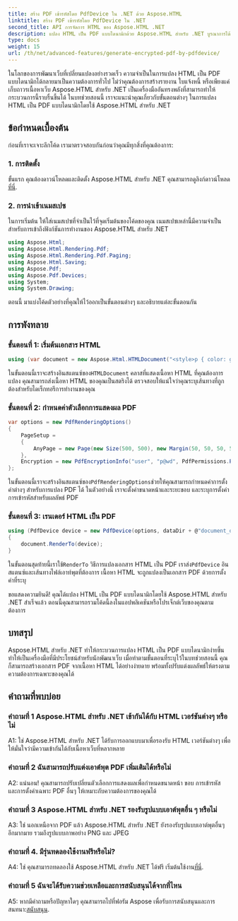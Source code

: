 ```yaml
---
title: สร้าง PDF เข้ารหัสโดย PdfDevice ใน .NET ด้วย Aspose.HTML
linktitle: สร้าง PDF เข้ารหัสโดย PdfDevice ใน .NET
second_title: API การจัดการ HTML ของ Aspose.HTML .NET
description: แปลง HTML เป็น PDF แบบไดนามิกด้วย Aspose.HTML สำหรับ .NET บูรณาการได้ง่าย มีตัวเลือกที่ปรับแต่งได้ และประสิทธิภาพที่มั่นคง
type: docs
weight: 15
url: /th/net/advanced-features/generate-encrypted-pdf-by-pdfdevice/
---
```


ในโลกของการพัฒนาเว็บที่เปลี่ยนแปลงอย่างรวดเร็ว ความจำเป็นในการแปลง HTML เป็น PDF แบบไดนามิกได้กลายมาเป็นความต้องการทั่วไป ไม่ว่าคุณต้องการสร้างรายงาน ใบแจ้งหนี้ หรือเพียงแค่เก็บถาวรเนื้อหาเว็บ Aspose.HTML สำหรับ .NET เป็นเครื่องมืออันทรงพลังที่สามารถทำให้กระบวนการนี้ราบรื่นขึ้นได้ ในบทช่วยสอนนี้ เราจะแนะนำคุณเกี่ยวกับขั้นตอนต่างๆ ในการแปลง HTML เป็น PDF แบบไดนามิกโดยใช้ Aspose.HTML สำหรับ .NET

## ข้อกำหนดเบื้องต้น

ก่อนที่เราจะเจาะลึกโค้ด เรามาตรวจสอบกันก่อนว่าคุณมีทุกสิ่งที่คุณต้องการ:

### 1. การติดตั้ง

 ขั้นแรก คุณต้องดาวน์โหลดและติดตั้ง Aspose.HTML สำหรับ .NET คุณสามารถดูลิงก์ดาวน์โหลด[ที่นี่](https://releases.aspose.com/html/net/).

### 2. การนำเข้าเนมสเปซ

ในการเริ่มต้น ให้ใส่เนมสเปซที่จำเป็นไว้ที่จุดเริ่มต้นของโค้ดของคุณ เนมสเปซเหล่านี้มีความจำเป็นสำหรับการเข้าถึงฟังก์ชันการทำงานของ Aspose.HTML สำหรับ .NET

```csharp
using Aspose.Html;
using Aspose.Html.Rendering.Pdf;
using Aspose.Html.Rendering.Pdf.Paging;
using Aspose.Html.Saving;
using Aspose.Pdf;
using Aspose.Pdf.Devices;
using System;
using System.Drawing;
```

ตอนนี้ มาแบ่งโค้ดตัวอย่างที่คุณให้ไว้ออกเป็นขั้นตอนต่างๆ และอธิบายแต่ละขั้นตอนกัน

## การพังทลาย

### ขั้นตอนที่ 1: เริ่มต้นเอกสาร HTML

```csharp
using (var document = new Aspose.Html.HTMLDocument("<style>p { color: green; }</style><p>my first paragraph</p>", @"c:\work\"))
```

 ในขั้นตอนนี้เราจะสร้างอินสแตนซ์ของ`HTMLDocument` คลาสที่แสดงเนื้อหา HTML ที่คุณต้องการแปลง คุณสามารถส่งเนื้อหา HTML ของคุณเป็นสตริงได้ ตรวจสอบให้แน่ใจว่าคุณระบุเส้นทางที่ถูกต้องสำหรับไดเร็กทอรีการทำงานของคุณ

### ขั้นตอนที่ 2: กำหนดค่าตัวเลือกการแสดงผล PDF

```csharp
var options = new PdfRenderingOptions()
{
    PageSetup =
    {
        AnyPage = new Page(new Size(500, 500), new Margin(50, 50, 50, 50))
    },
    Encryption = new PdfEncryptionInfo("user", "p@wd", PdfPermissions.PrintDocument, PdfEncryptionAlgorithm.RC4_128)
};
```

 ในขั้นตอนนี้เราจะสร้างอินสแตนซ์ของ`PdfRenderingOptions`ช่วยให้คุณสามารถกำหนดค่าการตั้งค่าต่างๆ สำหรับการแปลง PDF ได้ ในตัวอย่างนี้ เราจะตั้งค่าขนาดหน้าและระยะขอบ และระบุการตั้งค่าการเข้ารหัสสำหรับผลลัพธ์ PDF

### ขั้นตอนที่ 3: เรนเดอร์ HTML เป็น PDF

```csharp
using (PdfDevice device = new PdfDevice(options, dataDir + @"document_out.pdf"))
{
    document.RenderTo(device);
}
```

 ในขั้นตอนสุดท้ายนี้เราใช้`RenderTo` วิธีการแปลงเอกสาร HTML เป็น PDF เราส่ง`PdfDevice` อินสแตนซ์และเส้นทางไฟล์เอาท์พุตที่ต้องการ เนื้อหา HTML จะถูกแปลงเป็นเอกสาร PDF ด้วยการตั้งค่าที่ระบุ

ขอแสดงความยินดี! คุณได้แปลง HTML เป็น PDF แบบไดนามิกโดยใช้ Aspose.HTML สำหรับ .NET สำเร็จแล้ว ตอนนี้คุณสามารถรวมโค้ดนี้ลงในแอปพลิเคชันหรือโปรเจ็กต์เว็บของคุณตามต้องการ

## บทสรุป

Aspose.HTML สำหรับ .NET ทำให้กระบวนการแปลง HTML เป็น PDF แบบไดนามิกง่ายขึ้น ทำให้เป็นเครื่องมือที่มีประโยชน์สำหรับนักพัฒนาเว็บ เมื่อทำตามขั้นตอนที่ระบุไว้ในบทช่วยสอนนี้ คุณก็สามารถสร้างเอกสาร PDF จากเนื้อหา HTML ได้อย่างง่ายดาย พร้อมทั้งปรับแต่งผลลัพธ์ให้ตรงตามความต้องการเฉพาะของคุณได้

## คำถามที่พบบ่อย

### คำถามที่ 1 Aspose.HTML สำหรับ .NET เข้ากันได้กับ HTML เวอร์ชันต่างๆ หรือไม่

A1: ใช่ Aspose.HTML สำหรับ .NET ได้รับการออกแบบมาเพื่อรองรับ HTML เวอร์ชันต่างๆ เพื่อให้มั่นใจว่ามีความเข้ากันได้กับเนื้อหาเว็บที่หลากหลาย

### คำถามที่ 2 ฉันสามารถปรับแต่งเอาต์พุต PDF เพิ่มเติมได้หรือไม่

A2: แน่นอน! คุณสามารถปรับเปลี่ยนตัวเลือกการแสดงผลเพื่อกำหนดขนาดหน้า ขอบ การเข้ารหัส และการตั้งค่าเฉพาะ PDF อื่นๆ ให้เหมาะกับความต้องการของคุณได้

### คำถามที่ 3 Aspose.HTML สำหรับ .NET รองรับรูปแบบเอาต์พุตอื่น ๆ หรือไม่

A3: ใช่ นอกเหนือจาก PDF แล้ว Aspose.HTML สำหรับ .NET ยังรองรับรูปแบบเอาต์พุตอื่นๆ อีกมากมาย รวมถึงรูปแบบภาพอย่าง PNG และ JPEG

### คำถามที่ 4. มีรุ่นทดลองใช้งานฟรีหรือไม่?

A4: ใช่ คุณสามารถทดลองใช้ Aspose.HTML สำหรับ .NET ได้ฟรี เริ่มต้นใช้งาน[ที่นี่](https://releases.aspose.com/).

### คำถามที่ 5 ฉันจะได้รับความช่วยเหลือและการสนับสนุนได้จากที่ไหน

 A5: หากมีคำถามหรือปัญหาใดๆ คุณสามารถไปที่ฟอรัม Aspose เพื่อรับการสนับสนุนและการสนทนา:[สนับสนุน](https://forum.aspose.com/).